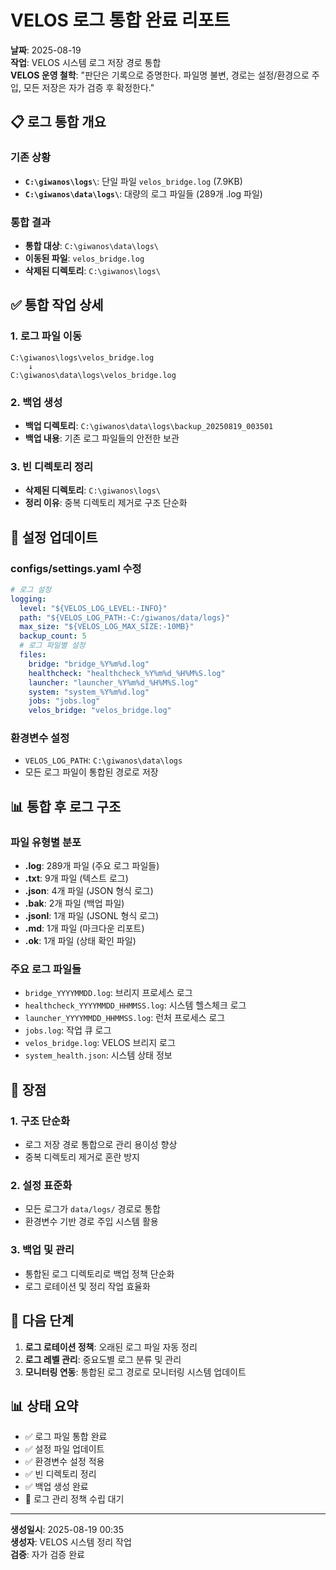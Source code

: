 # VELOS 로그 통합 완료 리포트

**날짜**: 2025-08-19  
**작업**: VELOS 시스템 로그 저장 경로 통합  
**VELOS 운영 철학**: "판단은 기록으로 증명한다. 파일명 불변, 경로는 설정/환경으로 주입, 모든 저장은 자가 검증 후 확정한다."

## 📋 로그 통합 개요

### 기존 상황
- **`C:\giwanos\logs\`**: 단일 파일 `velos_bridge.log` (7.9KB)
- **`C:\giwanos\data\logs\`**: 대량의 로그 파일들 (289개 .log 파일)

### 통합 결과
- **통합 대상**: `C:\giwanos\data\logs\`
- **이동된 파일**: `velos_bridge.log`
- **삭제된 디렉토리**: `C:\giwanos\logs\`

## ✅ 통합 작업 상세

### 1. 로그 파일 이동
```
C:\giwanos\logs\velos_bridge.log
    ↓
C:\giwanos\data\logs\velos_bridge.log
```

### 2. 백업 생성
- **백업 디렉토리**: `C:\giwanos\data\logs\backup_20250819_003501`
- **백업 내용**: 기존 로그 파일들의 안전한 보관

### 3. 빈 디렉토리 정리
- **삭제된 디렉토리**: `C:\giwanos\logs\`
- **정리 이유**: 중복 디렉토리 제거로 구조 단순화

## 🔧 설정 업데이트

### configs/settings.yaml 수정
```yaml
# 로그 설정
logging:
  level: "${VELOS_LOG_LEVEL:-INFO}"
  path: "${VELOS_LOG_PATH:-C:/giwanos/data/logs}"
  max_size: "${VELOS_LOG_MAX_SIZE:-10MB}"
  backup_count: 5
  # 로그 파일별 설정
  files:
    bridge: "bridge_%Y%m%d.log"
    healthcheck: "healthcheck_%Y%m%d_%H%M%S.log"
    launcher: "launcher_%Y%m%d_%H%M%S.log"
    system: "system_%Y%m%d.log"
    jobs: "jobs.log"
    velos_bridge: "velos_bridge.log"
```

### 환경변수 설정
- `VELOS_LOG_PATH`: `C:\giwanos\data\logs`
- 모든 로그 파일이 통합된 경로로 저장

## 📊 통합 후 로그 구조

### 파일 유형별 분포
- **.log**: 289개 파일 (주요 로그 파일들)
- **.txt**: 9개 파일 (텍스트 로그)
- **.json**: 4개 파일 (JSON 형식 로그)
- **.bak**: 2개 파일 (백업 파일)
- **.jsonl**: 1개 파일 (JSONL 형식 로그)
- **.md**: 1개 파일 (마크다운 리포트)
- **.ok**: 1개 파일 (상태 확인 파일)

### 주요 로그 파일들
- `bridge_YYYYMMDD.log`: 브리지 프로세스 로그
- `healthcheck_YYYYMMDD_HHMMSS.log`: 시스템 헬스체크 로그
- `launcher_YYYYMMDD_HHMMSS.log`: 런처 프로세스 로그
- `jobs.log`: 작업 큐 로그
- `velos_bridge.log`: VELOS 브리지 로그
- `system_health.json`: 시스템 상태 정보

## 🎯 장점

### 1. 구조 단순화
- 로그 저장 경로 통합으로 관리 용이성 향상
- 중복 디렉토리 제거로 혼란 방지

### 2. 설정 표준화
- 모든 로그가 `data/logs/` 경로로 통합
- 환경변수 기반 경로 주입 시스템 활용

### 3. 백업 및 관리
- 통합된 로그 디렉토리로 백업 정책 단순화
- 로그 로테이션 및 정리 작업 효율화

## 🔄 다음 단계

1. **로그 로테이션 정책**: 오래된 로그 파일 자동 정리
2. **로그 레벨 관리**: 중요도별 로그 분류 및 관리
3. **모니터링 연동**: 통합된 로그 경로로 모니터링 시스템 업데이트

## 📊 상태 요약

- ✅ 로그 파일 통합 완료
- ✅ 설정 파일 업데이트
- ✅ 환경변수 설정 적용
- ✅ 빈 디렉토리 정리
- ✅ 백업 생성 완료
- 🔄 로그 관리 정책 수립 대기

---
**생성일시**: 2025-08-19 00:35  
**생성자**: VELOS 시스템 정리 작업  
**검증**: 자가 검증 완료


